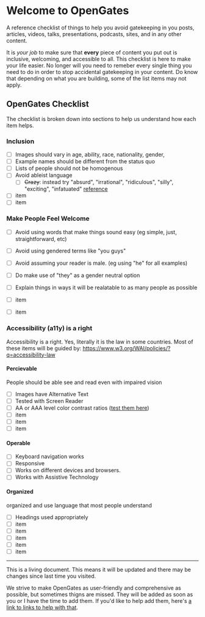 # Welcome to OpenGates
A reference checklist of things to help you avoid gatekeeping in you posts, articles, videos, talks, presentations, podcasts, sites, and in any other content.

It is _your job_ to make sure that **every** piece of content you put out is inclusive, welcoming, and accessible to all. This checklist is here to make your life easier. No longer will you need to remeber every single thing you need to do in order to stop accidental gatekeeping in your content. Do know that depending on what you are building, some of the list items may not apply.

## OpenGates Checklist
 
The checklist is broken down into sections to help us understand how each item helps.

### Inclusion
 - [ ] Images should vary in age, ability, race, nationality, gender, 
 - [ ] Example names should be different from the status quo
 - [ ] Lists of people should not be homogenous
 - [ ] Avoid ableist language
    - [ ] ~~Crazy~~: instead try "absurd", "irrational", "ridiculous", "silly", "exciting", "infatuated" [reference](https://therollingexplorer.com/ableist-language-to-avoid-and-acceptable-alternatives-crazy-edition/)
 - [ ] item
 - [ ] item

### Make People Feel Welcome
 - [ ] Avoid using words that make things sound easy (eg simple, just, straightforward, etc)
 - [ ] Avoid using gendered terms like "you guys"
 - [ ] Avoid assuming your reader is male. (eg using "he" for all examples)
 - [ ] Do make use of "they" as a gender neutral option
 - [ ] Explain things in ways it will be realatable to as many people as possible
 - [ ] item
 - [ ] item


### Accessibility (a11y) is a right
Accessibility is a right. Yes, literally it is the law in some countries.
Most of these items will be guided by: https://www.w3.org/WAI/policies/?q=accessibility-law
#### Percievable
People should be able see and read even with impaired vision
 - [ ] Images have Alternative Text
 - [ ] Tested with Screen Reader
 - [ ] AA or AAA level color contrast ratios ([test them here](http://colorsafe.co/))
 - [ ] item
 - [ ] item
 - [ ] item

#### Operable
 - [ ] Keyboard navigation works
 - [ ] Responsive
 - [ ] Works on different devices and browsers.
 - [ ] Works with Assistive Technology

#### Organized
organized and use language that most people understand
 - [ ] Headings used appropriately
 - [ ] item
 - [ ] item
 - [ ] item
 - [ ] item
 - [ ] item

---
This is a living document. This means it will be updated and there may be changes since last time you visited. 

We strive to make OpenGates as user-friendly and comprehensive as possible, but sometimes thigns are missed. They will be added as soon as you or I have the time to add them. If you'd like to help add them, here's [a link to links to help with that](https://github.com/VickiLanger/AntiGatekeep/blob/main/faq.md#but-you-dont-have-this-very-important-item).
